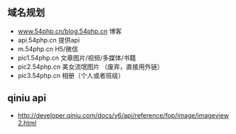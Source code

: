 ## 域名规划
* www.54php.cn/blog.54php.cn 博客
* api.54php.cn  提供api
* m.54php.cn H5/微信
* pic1.54php.cn 文章图片/视频/多媒体/书籍
* pic2.54php.cn 美女流氓图片 （废弃，直接用外链）
* pic3.54php.cn 相册（个人或者班级）

## qiniu api
* http://developer.qiniu.com/docs/v6/api/reference/fop/image/imageview2.html